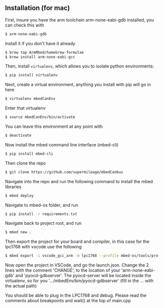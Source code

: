 ## Installation (for mac)

First, insure you have the arm toolchain arm-none-eabi-gdb installed, you can check this with
```sh
$ arm-none-eabi-gdb
```

Install it if you don't have it already
```sh
$ brew tap ArmMbed/homebrew-formulae
$ brew install arm-none-eabi-gcc
```

Then, install `virtualenv`, which allows you to isolate python environments:
```sh
$ pip install virtualenv
```

Next, create a virtual environment, anything you install with pip will go in here
```sh
$ virtualenv mbedCanEnv
```

Enter that virtualenv
```sh
$ source mbedCanEnv/bin/activate
```

You can leave this environment at any point with
```sh
$ deactivate
```

Now install the mbed command line interface (mbed-cli)
```sh
$ pip install mbed-cli
```

Then clone the repo
```sh
$ git clone https://github.com/supermileage/mbedCanbus
```

Navigate into the repo and run the following command to install the mbed libraries
```sh
$ mbed deploy
```

Navigate to mbed-os folder, and run
```sh
$ pip install -r requirements.txt
```

Navigate back to project root, and run
```sh
$ mbed new .
```

Then export the project for your board and compiler, in this case for the lpc1768 with vscode use the following
```sh
$ mbed export -i vscode_gcc_arm -m lpc1768 --profile mbed-os/tools/profiles/debug.json
```

Now open the project in VSCode, and go the launch.json. Change the 2 lines with the comment 'CHANGE', to the location of your 'arm-none-eabi-gdb' and 'pyocd-gdbserver'.
The pyocd-server will be located inside the virtualenv, so for you '.../mbedEnv/bin/pyocd-gdbserver' (fill in the ... with the actual path)

You should be able to plug in the LPC1768 and debug. Please read the comments about breakpoints and wait() at the top of main.cpp

